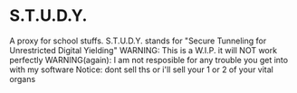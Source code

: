 # S.T.U.D.Y.
A proxy for school stuffs. S.T.U.D.Y. stands for "Secure Tunneling for Unrestricted Digital Yielding"
WARNING: This is a W.I.P. it will NOT work perfectly
WARNING(again): I am not resposible for any trouble you get into with my software
Notice: dont sell ths or i'll sell your 1 or 2 of your vital organs
